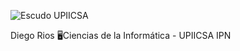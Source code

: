 ![Escudo UPIICSA](https://www.upiicsa.ipn.mx/assets/files/upiicsa/uploads/Escudo_UPIICSA.png)

Diego Rios
🖥️Ciencias de la Informática - UPIICSA IPN
